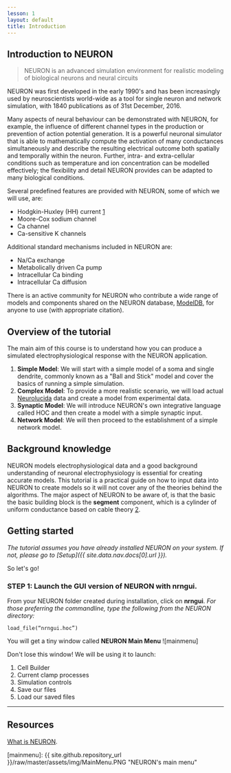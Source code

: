 ```yaml
---
lesson: 1
layout: default
title: Introduction
---
```


## Introduction to NEURON

> NEURON is an advanced simulation environment for realistic modeling of biological neurons and neural circuits

NEURON was first developed in the early 1990's and has been increasingly used by neuroscientists world-wide as a tool for single neuron and network simulation, with 1840 publications as of 31st December, 2016.  

Many aspects of neural behaviour can be demonstrated with NEURON, for example, the influence of different channel types in the production or prevention of action potential generation. It is a powerful neuronal simulator that is able to mathematically compute the activation of many conductances simultaneously and describe the resulting electrical outcome both spatially and temporally within the neuron. Further, intra- and extra-cellular conditions such as temperature and ion concentration can be modelled effectively; the flexibility and detail NEURON provides can be adapted to many biological conditions.

Several predefined features are provided with NEURON, some of which we will use, are:

+ Hodgkin-Huxley (HH) current [1]
+ Moore-Cox sodium channel
+ Ca channel
+ Ca-sensitive K channels

Additional standard mechanisms included in NEURON are:

+ Na/Ca exchange
+ Metabolically driven Ca pump
+ Intracellular Ca binding
+ Intracellular Ca diffusion

There is an active community for NEURON who contribute a wide range of models and components shared on the NEURON database, [ModelDB](https://senselab.med.yale.edu/modeldb/), for anyone to use (with appropriate citation).

## Overview of the tutorial

The main aim of this course is to understand how you can produce a simulated electrophysiological response with the NEURON application.  
1. **Simple Model**: We will start with a simple model of a soma and single dendrite, commonly known as a "Ball and Stick" model and cover the basics of running a simple simulation.
1. **Complex Model**: To provide a more realistic scenario, we will load actual [Neurolucida](http://www.mbfbioscience.com/neurolucida) data and create a model from experimental data.
1. **Synaptic Model**: We will introduce NEURON's own integrative language called HOC and then create a model with a simple synaptic input.
1. **Network Model**: We will then proceed to the establishment of a simple network model.

## Background knowledge

NEURON models electrophysiological data and a good background understanding of neuronal electrophysiology is essential for creating accurate models.  This tutorial is a practical guide on how to input data into NEURON to create models so it will not cover any of the theories behind the algorithms. The major aspect of NEURON to be aware of, is that the basic the basic building block is the **segment** component, which is a cylinder of uniform conductance based on cable theory [2].  

## Getting started

*The tutorial assumes you have already installed NEURON on your system. If not, please go to [Setup]({{ site.data.nav.docs[0].url }}).*

So let's go!

### STEP 1: Launch the GUI version of NEURON with nrngui.

From your NEURON folder created during installation, click on **nrngui**.
*For those preferring the commandline, type the following from the NEURON directory:*

```
load_file(“nrngui.hoc”)
```
You will get a tiny window called **NEURON Main Menu**
![mainmenu]

Don't lose this window!  We will be using it to launch:

1. Cell Builder
2. Current clamp processes
2. Simulation controls
3. Save our files
4. Load our saved files


--------

## Resources
[What is NEURON](https://www.neuron.yale.edu/neuron/what_is_neuron).

[1]: http://www.neuron.yale.edu/hg/neuron/nrn/file/d887332b34c3/src/nrnoc/hh.mod

[2]: http://www.scholarpedia.org/article/Neuronal_cable_theory

[mainmenu]: {{ site.github.repository_url }}/raw/master/assets/img/MainMenu.PNG "NEURON's main menu"
